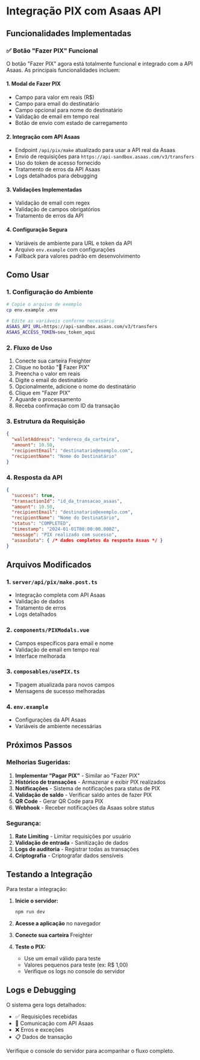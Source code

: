 # Integração PIX com Asaas API

## Funcionalidades Implementadas

### ✅ Botão "Fazer PIX" Funcional

O botão "Fazer PIX" agora está totalmente funcional e integrado com a API Asaas. As principais funcionalidades incluem:

#### 1. **Modal de Fazer PIX**
- Campo para valor em reais (R$)
- Campo para email do destinatário
- Campo opcional para nome do destinatário
- Validação de email em tempo real
- Botão de envio com estado de carregamento

#### 2. **Integração com API Asaas**
- Endpoint `/api/pix/make` atualizado para usar a API real da Asaas
- Envio de requisições para `https://api-sandbox.asaas.com/v3/transfers`
- Uso do token de acesso fornecido
- Tratamento de erros da API Asaas
- Logs detalhados para debugging

#### 3. **Validações Implementadas**
- Validação de email com regex
- Validação de campos obrigatórios
- Tratamento de erros da API

#### 4. **Configuração Segura**
- Variáveis de ambiente para URL e token da API
- Arquivo `env.example` com configurações
- Fallback para valores padrão em desenvolvimento

## Como Usar

### 1. **Configuração do Ambiente**
```bash
# Copie o arquivo de exemplo
cp env.example .env

# Edite as variáveis conforme necessário
ASAAS_API_URL=https://api-sandbox.asaas.com/v3/transfers
ASAAS_ACCESS_TOKEN=seu_token_aqui
```

### 2. **Fluxo de Uso**
1. Conecte sua carteira Freighter
2. Clique no botão "💸 Fazer PIX"
3. Preencha o valor em reais
4. Digite o email do destinatário
5. Opcionalmente, adicione o nome do destinatário
6. Clique em "Fazer PIX"
7. Aguarde o processamento
8. Receba confirmação com ID da transação

### 3. **Estrutura da Requisição**
```json
{
  "walletAddress": "endereco_da_carteira",
  "amount": 10.50,
  "recipientEmail": "destinatario@exemplo.com",
  "recipientName": "Nome do Destinatário"
}
```

### 4. **Resposta da API**
```json
{
  "success": true,
  "transactionId": "id_da_transacao_asaas",
  "amount": 10.50,
  "recipientEmail": "destinatario@exemplo.com",
  "recipientName": "Nome do Destinatário",
  "status": "COMPLETED",
  "timestamp": "2024-01-01T00:00:00.000Z",
  "message": "PIX realizado com sucesso",
  "asaasData": { /* dados completos da resposta Asaas */ }
}
```

## Arquivos Modificados

### 1. **`server/api/pix/make.post.ts`**
- Integração completa com API Asaas
- Validação de dados
- Tratamento de erros
- Logs detalhados

### 2. **`components/PIXModals.vue`**
- Campos específicos para email e nome
- Validação de email em tempo real
- Interface melhorada

### 3. **`composables/usePIX.ts`**
- Tipagem atualizada para novos campos
- Mensagens de sucesso melhoradas

### 4. **`env.example`**
- Configurações da API Asaas
- Variáveis de ambiente necessárias

## Próximos Passos

### Melhorias Sugeridas:
1. **Implementar "Pagar PIX"** - Similar ao "Fazer PIX"
2. **Histórico de transações** - Armazenar e exibir PIX realizados
3. **Notificações** - Sistema de notificações para status de PIX
4. **Validação de saldo** - Verificar saldo antes de fazer PIX
5. **QR Code** - Gerar QR Code para PIX
6. **Webhook** - Receber notificações da Asaas sobre status

### Segurança:
1. **Rate Limiting** - Limitar requisições por usuário
2. **Validação de entrada** - Sanitização de dados
3. **Logs de auditoria** - Registrar todas as transações
4. **Criptografia** - Criptografar dados sensíveis

## Testando a Integração

Para testar a integração:

1. **Inicie o servidor:**
   ```bash
   npm run dev
   ```

2. **Acesse a aplicação** no navegador

3. **Conecte sua carteira** Freighter

4. **Teste o PIX:**
   - Use um email válido para teste
   - Valores pequenos para teste (ex: R$ 1,00)
   - Verifique os logs no console do servidor

## Logs e Debugging

O sistema gera logs detalhados:
- ✅ Requisições recebidas
- 🔄 Comunicação com API Asaas
- ❌ Erros e exceções
- 📋 Dados de transação

Verifique o console do servidor para acompanhar o fluxo completo.
